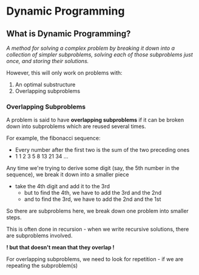 # Dynamic Programming

## What is Dynamic Programming?
_A method for solving a complex problem by breaking it down into a collection of simpler subproblems, solving each of those subproblems just once, and storing their solutions._

However, this will only work on problems with:
1. An optimal substructure
2. Overlapping subproblems

### Overlapping Subproblems
A problem is said to have **overlapping subproblems** if it can be broken down into subproblems which are reused several times.

For example, the fibonacci sequence:
- Every number after the first two is the sum of the two preceding ones
- 1 1 2 3 5 8 13 21 34 ...

Any time we're trying to derive some digit (say, the 5th number in the sequence), we break it down into a smaller piece
- take the 4th digit and add it to the 3rd
  - but to find the 4th, we have to add the 3rd and the 2nd
  - and to find the 3rd, we have to add the 2nd and the 1st

So there are subproblems here, we break down one problem into smaller steps.

This is often done in recursion - when we write recursive solutions, there are subproblems involved.

**! but that doesn't mean that they overlap !**

For overlapping subproblems, we need to look for repetition - if we are repeating the subproblem(s)
































